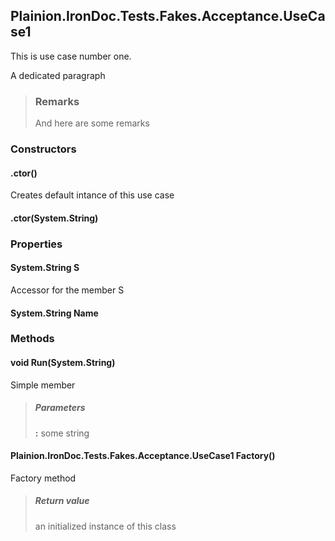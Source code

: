 ﻿
## Plainion.IronDoc.Tests.Fakes.Acceptance.UseCase1
This is use case number one.

A dedicated paragraph

> ### Remarks
> And here are some remarks

### Constructors

#### .ctor()
Creates default intance of this use case

#### .ctor(System.String)


### Properties

#### System.String S
Accessor for the member S

#### System.String Name


### Methods

#### void Run(System.String)
Simple member

> ##### Parameters
> **:**  some string

#### Plainion.IronDoc.Tests.Fakes.Acceptance.UseCase1 Factory()
Factory method

> ##### Return value
> an initialized instance of this class
